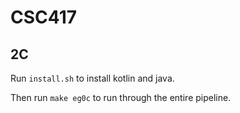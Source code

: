 # CSC417
## 2C
Run `install.sh` to install kotlin and java.

Then run `make eg0c` to run through the entire pipeline.
